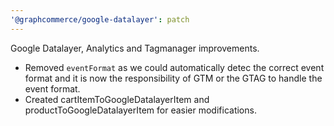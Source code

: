 ```yaml
---
'@graphcommerce/google-datalayer': patch
---
```


Google Datalayer, Analytics and Tagmanager improvements.

- Removed `eventFormat` as we could automatically detec the correct event format and it is now the responsibility of GTM or the GTAG to handle the event format.
- Created cartItemToGoogleDatalayerItem and productToGoogleDatalayerItem for easier modifications.
